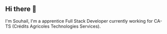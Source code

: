 ## Hi there 👋

I'm Souhail, I'm a apprentice Full Stack Developer currently working for CA-TS (Crédits Agricoles Technologies Services).
